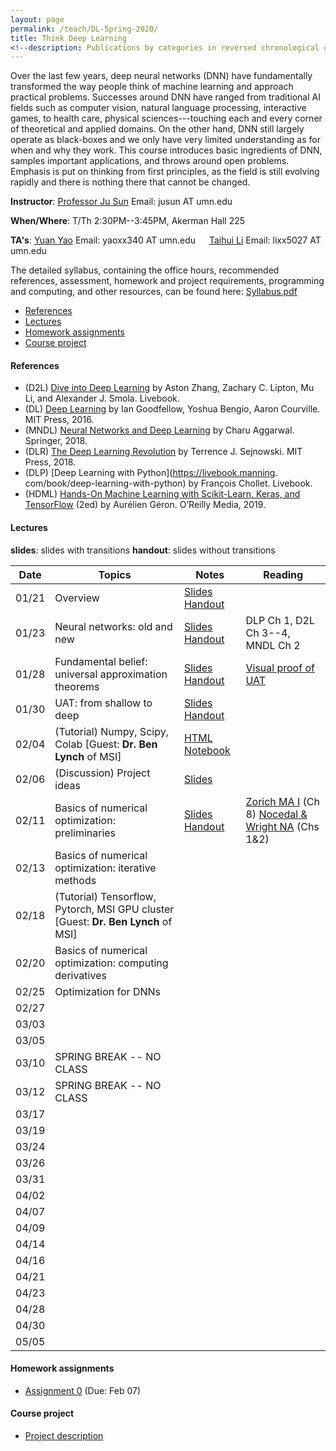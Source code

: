 ```yaml
---
layout: page
permalink: /teach/DL-Spring-2020/
title: Think Deep Learning
<!--description: Publications by categories in reversed chronological order. -->
---
```


Over the last few years, deep neural networks (DNN) have fundamentally transformed the way people think of machine learning and approach practical problems. Successes around DNN have ranged from traditional AI fields such as computer vision, natural language processing, interactive games, to health care, physical sciences---touching each and every corner of theoretical and applied domains. On the other hand, DNN still largely operate as black-boxes and we only have very limited understanding as for when and why they work. This course introduces basic ingredients of DNN, samples important applications, and throws around open problems. Emphasis is put on thinking from first principles, as the field is still evolving rapidly and there is nothing there that cannot be changed.

**Instructor**: [Professor Ju Sun](https://sunju.org/)  Email: jusun AT umn.edu

**When/Where**: T/Th 2:30PM--3:45PM, Akerman Hall 225

**TA's**: [Yuan Yao](https://myaccount.umn.edu/lookup?SET_INSTITUTION=&UID=yaoxx340)  Email: yaoxx340 AT umn.edu   &emsp;    [Taihui Li](https://myaccount.umn.edu/lookup?SET_INSTITUTION=&UID=lixx5027) Email: lixx5027 AT umn.edu

The detailed syllabus, containing the office hours, recommended references, assessment, homework and project requirements, programming and computing, and other resources, can be found here: [Syllabus.pdf](Syllabus.pdf)

<!-- **Target**: Graduate and advanced undergrad students. Registration is based on permission from the instructor. If you're interested, please email Prof. Sun (jusun AT umn.edu) and describe your academic standing, relevant course experience, and research experience if any. -->

<!-- **No Panic**: <span style="color:red"> The enrollment has reached the cap. </span> While we're maintaining a waiting list, and may decide to increase the cap later, there's no guarantee. We're likely to re-run the course in fall 2020 and to make the course regular in the near future, and so please consider next iterations if you're not in. -->

<!-- **Prerequisite**: Introduction to machine learning or equivalent. Maturity in linear algebra, calculus, and basic probability is assumed. Familiarity with Python (esp. numpy, scipy) is necessary to complete the homework assignments and final projects.   -->

- [References](#references)
- [Lectures](#lectures)
- [Homework assignments](#homework-assignments)
- [Course project](#course-project)

#### References
- (D2L)  [Dive into Deep Learning](https://d2l.ai/) by Aston Zhang, Zachary C. Lipton,  Mu Li, and Alexander J. Smola. Livebook.
- (DL)  [Deep Learning](https://www.deeplearningbook.org/) by Ian Goodfellow, Yoshua Bengio, Aaron Courville. MIT Press, 2016.
- (MNDL) [Neural Networks and Deep Learning](https://www.springer.com/gp/book/9783319944623) by Charu Aggarwal. Springer, 2018.
- (DLR) [The Deep Learning Revolution](https://mitpress.mit.edu/books/deep-learning-revolution) by Terrence J. Sejnowski. MIT Press, 2018.
- (DLP) [Deep Learning with Python](https://livebook.manning.
com/book/deep-learning-with-python) by François Chollet. Livebook.
- (HDML) [Hands-On Machine Learning with Scikit-Learn, Keras, and TensorFlow](https://www.oreilly.com/library/view/hands-on-machine-learning/9781492032632/) (2ed) by Aurélien Géron. O’Reilly Media, 2019.

#### Lectures
**slides**: slides with transitions
**handout**: slides without transitions  

| Date  | Topics                                                                            | Notes                                                                    | Reading                                                                                                                                                        |
|:-----:| --------------------------------------------------------------------------------- | ------------------------------------------------------------------------ | -------------------------------------------------------------------------------------------------------------------------------------------------------------- |
| 01/21 | Overview                                                                          | [Slides](lecture-01-21-slides.pdf)  [Handout](lecture-01-21-handout.pdf) |                                                                                                                                                                |
| 01/23 | Neural networks: old and new                                                      | [Slides](lecture-01-23-slides.pdf)  [Handout](lecture-01-23-handout.pdf) | DLP Ch 1, D2L Ch 3--4, MNDL Ch 2                                                                                                                               |
| 01/28 | Fundamental belief: universal approximation theorems                              | [Slides](lecture-01-28-slides.pdf)  [Handout](lecture-01-28-handout.pdf) | [Visual proof of UAT](http://neuralnetworksanddeeplearning.com/chap4.html)                                                                                     |
| 01/30 | UAT: from shallow to deep                                                         | [Slides](lecture-01-30-slides.pdf)  [Handout](lecture-01-30-handout.pdf) |                                                                                                                                                                |
| 02/04 | (Tutorial) Numpy, Scipy, Colab [Guest: **Dr. Ben Lynch** of MSI]                  | [HTML](ColabNumPySciPy.html)  [Notebook](ColabNumPySciPy.ipynb)          |                                                                                                                                                                |
| 02/06 | (Discussion) Project ideas                                                        | [Slides](lecture-02-06-slides.pdf)                                       |                                                                                                                                                                |
| 02/11 | Basics of numerical optimization: preliminaries                                   | [Slides](lecture-02-11-slides.pdf)  [Handout](lecture-02-11-handout.pdf) | [Zorich MA I](https://www.springer.com/gp/book/9783662487907) (Ch 8)       [Nocedal & Wright NA](https://www.springer.com/gp/book/9780387303031)  (Chs 1&2)|
| 02/13 | Basics of numerical optimization: iterative methods                               |                                                                          |                                                                                                                                                                |
| 02/18 | (Tutorial) Tensorflow, Pytorch, MSI GPU cluster [Guest: **Dr. Ben Lynch** of MSI] |                                                                          |                                                                                                                                                                |
| 02/20 | Basics of numerical optimization: computing derivatives                           |                                                                          |                                                                                                                                                                |
| 02/25 | Optimization for DNNs                                                             |                                                                          |                                                                                                                                                                |
| 02/27 |                                                                                   |                                                                          |                                                                                                                                                                |
| 03/03 |                                                                                   |                                                                          |                                                                                                                                                                |
| 03/05 |                                                                                   |                                                                          |                                                                                                                                                                |
| 03/10 | SPRING BREAK   -- NO CLASS                                                        |                                                                          |                                                                                                                                                                |
| 03/12 | SPRING BREAK  -- NO CLASS                                                         |                                                                          |                                                                                                                                                                |
| 03/17 |                                                                                   |                                                                          |                                                                                                                                                                |
| 03/19 |                                                                                   |                                                                          |                                                                                                                                                                |
| 03/24 |                                                                                   |                                                                          |                                                                                                                                                                |
| 03/26 |                                                                                   |                                                                          |                                                                                                                                                                |
| 03/31 |                                                                                   |                                                                          |                                                                                                                                                                |
| 04/02 |                                                                                   |                                                                          |                                                                                                                                                                |
| 04/07 |                                                                                   |                                                                          |                                                                                                                                                                |
| 04/09 |                                                                                   |                                                                          |                                                                                                                                                                |
| 04/14 |                                                                                   |                                                                          |                                                                                                                                                                |
| 04/16 |                                                                                   |                                                                          |                                                                                                                                                                |
| 04/21 |                                                                                   |                                                                          |                                                                                                                                                                |
| 04/23 |                                                                                   |                                                                          |                                                                                                                                                                |
| 04/28 |                                                                                   |                                                                          |                                                                                                                                                                |
| 04/30 |                                                                                   |                                                                          |                                                                                                                                                                |
| 05/05 |                                                                                   |                                                                          |                                                                                                                                                                |


#### Homework assignments
- [Assignment 0](HW0.pdf) (Due: Feb 07)


#### Course project
- [Project description](lecture-02-06-slides.pdf)

<!-- #### Tentative topics to cover: -->

<!-- - Course overview
- Neural networks: old and new
- Fundamental belief: universal approximation theorem
- Numerical optimization with math: optimization with gradient descent and beyond
- Numerical optimization without math: auto-differentiation and differential programming
- Working with images: convolutional neural networks
- Working with images: recognition, detection, segmentation
- To train or not? scattering transforms
- Working with sequences: recurrent neural networks
- Learning probability distributions: generative adversarial networks
- Learning representation without labels: dictionary learning and autoencoders
- Gaming time: deep reinforcement learning

<!-- #### Tentative discussion sessions: -->

<!-- - Python, Numpy, and Google Cloud/Colab
- Project ideas
- Tensorflow 2.0 and Pytorch
- Backpropagation and computational tricks
- Research ideas -->
